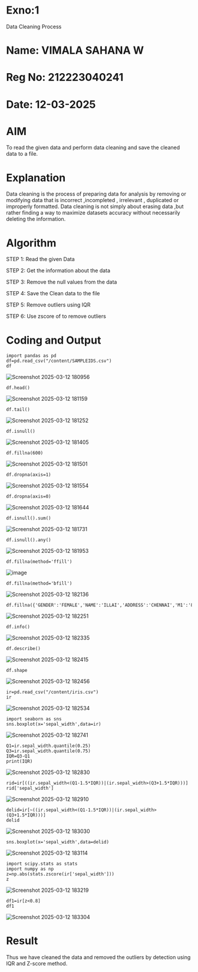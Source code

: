 # Exno:1
Data Cleaning Process
# Name: VIMALA SAHANA W
# Reg No: 212223040241
# Date: 12-03-2025

# AIM
To read the given data and perform data cleaning and save the cleaned data to a file.

# Explanation
Data cleaning is the process of preparing data for analysis by removing or modifying data that is incorrect ,incompleted , irrelevant , duplicated or improperly formatted. Data cleaning is not simply about erasing data ,but rather finding a way to maximize datasets accuracy without necessarily deleting the information.

# Algorithm
STEP 1: Read the given Data

STEP 2: Get the information about the data

STEP 3: Remove the null values from the data

STEP 4: Save the Clean data to the file

STEP 5: Remove outliers using IQR

STEP 6: Use zscore of to remove outliers

# Coding and Output
```
import pandas as pd
df=pd.read_csv("/content/SAMPLEIDS.csv")
df
```
![Screenshot 2025-03-12 180956](https://github.com/user-attachments/assets/ffa57819-a59f-44a6-8036-3ff422679c55)

```
df.head()
```
![Screenshot 2025-03-12 181159](https://github.com/user-attachments/assets/4046e1dc-6b6d-4ade-add4-a3514bd0f0b3)

```
df.tail()
```
![Screenshot 2025-03-12 181252](https://github.com/user-attachments/assets/e4d6f9c3-7018-403f-8ff4-e2126b61174a)

```
df.isnull()
```
![Screenshot 2025-03-12 181405](https://github.com/user-attachments/assets/435aa7cc-bdb9-48d4-b9ed-b398e1654331)

```
df.fillna(600)
```
![Screenshot 2025-03-12 181501](https://github.com/user-attachments/assets/6365887b-1758-4dc5-8040-b8d5e1a6f209)

```
df.dropna(axis=1)
```
![Screenshot 2025-03-12 181554](https://github.com/user-attachments/assets/180b3162-f074-4223-baec-9427977ae35b)

```
df.dropna(axis=0)
```
![Screenshot 2025-03-12 181644](https://github.com/user-attachments/assets/060b313d-8d8e-49a9-af40-9b866fee4ce9)

```
df.isnull().sum()
```
![Screenshot 2025-03-12 181731](https://github.com/user-attachments/assets/4f05770b-3145-4b08-9551-e7e79aec6333)

```
df.isnull().any()
```
![Screenshot 2025-03-12 181953](https://github.com/user-attachments/assets/ca7e5a82-6951-418a-8856-c6a6f7fd0cb7)

```
df.fillna(method='ffill')
```
![image](https://github.com/user-attachments/assets/e6286500-a141-4e58-a9da-8853cfed0e89)

```
df.fillna(method='bfill')
```
![Screenshot 2025-03-12 182136](https://github.com/user-attachments/assets/2113fdc9-2a28-41db-844e-1eb48f10ef80)

```
df.fillna({'GENDER':'FEMALE','NAME':'ILLAI','ADDRESS':'CHENNAI','M1':'85','M2':'89','M3':'90'})
```
![Screenshot 2025-03-12 182251](https://github.com/user-attachments/assets/0d324aa3-ffd0-459b-9dab-ae28a36f7ab0)

```
df.info()
```
![Screenshot 2025-03-12 182335](https://github.com/user-attachments/assets/3a0da2db-20f0-43c0-9cb1-de863853d925)

```
df.describe()
```
![Screenshot 2025-03-12 182415](https://github.com/user-attachments/assets/922fa567-735e-4bd9-a877-c8f8d6d2e8c5)

```
df.shape
```
![Screenshot 2025-03-12 182456](https://github.com/user-attachments/assets/8085a65a-8c9c-465d-95c2-91175eef689d)

```
ir=pd.read_csv("/content/iris.csv")
ir
```
![Screenshot 2025-03-12 182534](https://github.com/user-attachments/assets/c427347b-e34c-4af4-bbc6-06865769a2d2)

```
import seaborn as sns
sns.boxplot(x='sepal_width',data=ir)
```
![Screenshot 2025-03-12 182741](https://github.com/user-attachments/assets/46772362-edb1-438d-83e5-4ff8ab094137)

```
Q1=ir.sepal_width.quantile(0.25)
Q3=ir.sepal_width.quantile(0.75)
IQR=Q3-Q1
print(IQR)
```
![Screenshot 2025-03-12 182830](https://github.com/user-attachments/assets/7d152e4f-4a62-45cd-9708-e6df510f31da)

```
rid=ir[((ir.sepal_width<(Q1-1.5*IQR))|(ir.sepal_width>(Q3+1.5*IQR)))]
rid['sepal_width']
```
![Screenshot 2025-03-12 182910](https://github.com/user-attachments/assets/6c498dc9-8f20-4b69-9967-67fff851adb3)

```
delid=ir[~((ir.sepal_width<(Q1-1.5*IQR))|(ir.sepal_width>(Q3+1.5*IQR)))]
delid
```
![Screenshot 2025-03-12 183030](https://github.com/user-attachments/assets/2d5e6ce3-2648-4148-b228-2d61b0bf0cb2)

```
sns.boxplot(x='sepal_width',data=delid)
```
![Screenshot 2025-03-12 183114](https://github.com/user-attachments/assets/e504cd51-af01-4a70-a939-0447c5a57b91)

```
import scipy.stats as stats
import numpy as np
z=np.abs(stats.zscore(ir['sepal_width']))
z
```
![Screenshot 2025-03-12 183219](https://github.com/user-attachments/assets/69ca0c3a-0dbb-4e8c-8f9a-22404b663fba)

```
df1=ir[z<0.8]
df1
```
![Screenshot 2025-03-12 183304](https://github.com/user-attachments/assets/0b9afdbe-7d6d-480a-8b5a-f9816597b276)







































# Result

Thus we have cleaned the data and removed the outliers by detection using IQR and Z-score method.
          

